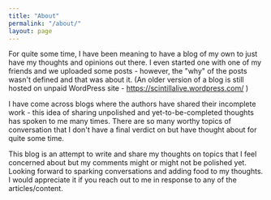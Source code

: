 ```yaml
---
title: "About"
permalink: "/about/"
layout: page
---
```


For quite some time, I have been meaning to have a blog of my own to just have my thoughts and opinions out there. 
I even started one with one of my friends and we uploaded some posts - however, the "why" of the posts wasn't defined and that was about it. (An older version of a blog is still hosted on unpaid WordPress site - https://scintillalive.wordpress.com/ )

I have come across blogs where the authors have shared their incomplete work - this idea of sharing unpolished and yet-to-be-completed thoughts has spoken to me many times. There are so many worthy topics of conversation that I don't have a final verdict on but have thought about for quite some time. 

This blog is an attempt to write and share my thoughts on topics that I feel concerned about but my comments might or might not be polished yet.
Looking forward to sparking conversations and adding food to my thoughts. I would appreciate it if you reach out to me in response to any of the articles/content.
